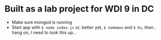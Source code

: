 # Built as a lab project for WDI 9 in DC

* Make sure mongod is running
* Start app with ` $ node index.js ` or, better yet, `$ nodemon` and `$ hs`, then.. hang on, I need to look this up...
